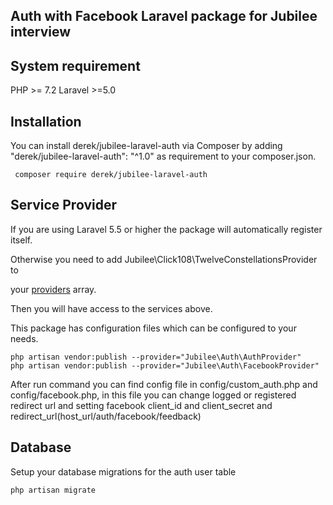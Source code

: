  Auth with Facebook  Laravel package for Jubilee interview 
-



System requirement
-
PHP >= 7.2
Laravel >=5.0

Installation
-
You can install derek/jubilee-laravel-auth via Composer by adding "derek/jubilee-laravel-auth": "^1.0" as requirement to your composer.json.     
     
     composer require derek/jubilee-laravel-auth 

Service Provider
-
If you are using Laravel 5.5 or higher the package will automatically register itself. 

Otherwise you need to add Jubilee\Click108\TwelveConstellationsProvider to 

your [providers](https://laravel.com/docs/master/providers#registering-providers) array.
 
Then you will have access to the services above.

This package has configuration files which can be configured to your needs.

    php artisan vendor:publish --provider="Jubilee\Auth\AuthProvider"
    php artisan vendor:publish --provider="Jubilee\Auth\FacebookProvider"

After run command you can find config file in config/custom_auth.php and config/facebook.php, 
in this file you can change logged or registered redirect url and setting 
facebook client_id and client_secret and redirect_url(host_url/auth/facebook/feedback)



Database
-
Setup your database migrations for the auth user table

    php artisan migrate 
      
        

      
 

